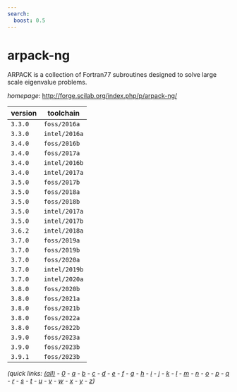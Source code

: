 ```yaml
---
search:
  boost: 0.5
---
```

# arpack-ng

ARPACK is a collection of Fortran77 subroutines designed to solve large scale eigenvalue problems.

*homepage*: <http://forge.scilab.org/index.php/p/arpack-ng/>

version | toolchain
--------|----------
``3.3.0`` | ``foss/2016a``
``3.3.0`` | ``intel/2016a``
``3.4.0`` | ``foss/2016b``
``3.4.0`` | ``foss/2017a``
``3.4.0`` | ``intel/2016b``
``3.4.0`` | ``intel/2017a``
``3.5.0`` | ``foss/2017b``
``3.5.0`` | ``foss/2018a``
``3.5.0`` | ``foss/2018b``
``3.5.0`` | ``intel/2017a``
``3.5.0`` | ``intel/2017b``
``3.6.2`` | ``intel/2018a``
``3.7.0`` | ``foss/2019a``
``3.7.0`` | ``foss/2019b``
``3.7.0`` | ``foss/2020a``
``3.7.0`` | ``intel/2019b``
``3.7.0`` | ``intel/2020a``
``3.8.0`` | ``foss/2020b``
``3.8.0`` | ``foss/2021a``
``3.8.0`` | ``foss/2021b``
``3.8.0`` | ``foss/2022a``
``3.8.0`` | ``foss/2022b``
``3.9.0`` | ``foss/2023a``
``3.9.0`` | ``foss/2023b``
``3.9.1`` | ``foss/2023b``


*(quick links: [(all)](../index.md) - [0](../0/index.md) - [a](../a/index.md) - [b](../b/index.md) - [c](../c/index.md) - [d](../d/index.md) - [e](../e/index.md) - [f](../f/index.md) - [g](../g/index.md) - [h](../h/index.md) - [i](../i/index.md) - [j](../j/index.md) - [k](../k/index.md) - [l](../l/index.md) - [m](../m/index.md) - [n](../n/index.md) - [o](../o/index.md) - [p](../p/index.md) - [q](../q/index.md) - [r](../r/index.md) - [s](../s/index.md) - [t](../t/index.md) - [u](../u/index.md) - [v](../v/index.md) - [w](../w/index.md) - [x](../x/index.md) - [y](../y/index.md) - [z](../z/index.md))*

